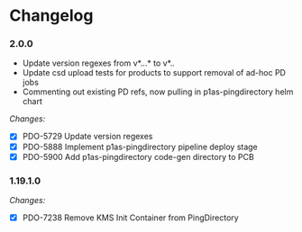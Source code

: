 # Changelog

### 2.0.0

- Update version regexes from v*.*.*.* to v*.*.*
- Update csd upload tests for products to support removal of ad-hoc PD jobs
- Commenting out existing PD refs, now pulling in p1as-pingdirectory helm chart

_Changes:_

- [X] PDO-5729 Update version regexes
- [X] PDO-5888 Implement p1as-pingdirectory pipeline deploy stage
- [X] PDO-5900 Add p1as-pingdirectory code-gen directory to PCB

### 1.19.1.0

_Changes:_

- [X] PDO-7238 Remove KMS Init Container from PingDirectory
